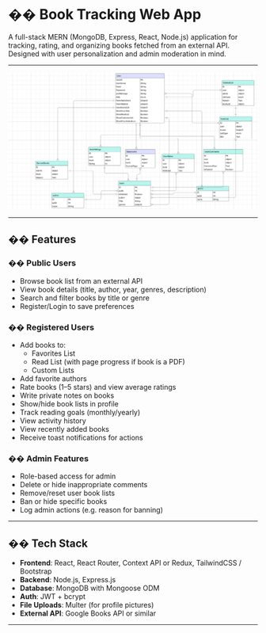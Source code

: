 # �� Book Tracking Web App

A full-stack MERN (MongoDB, Express, React, Node.js) application for tracking, rating, and organizing books fetched from an external API. Designed with user personalization and admin moderation in mind.

---

![ERD Diagram](./ERD.png)

---

## �� Features

### �� Public Users

- Browse book list from an external API
- View book details (title, author, year, genres, description)
- Search and filter books by title or genre
- Register/Login to save preferences

### �� Registered Users

- Add books to:
  - Favorites List
  - Read List (with page progress if book is a PDF)
  - Custom Lists
- Add favorite authors
- Rate books (1–5 stars) and view average ratings
- Write private notes on books
- Show/hide book lists in profile
- Track reading goals (monthly/yearly)
- View activity history
- View recently added books
- Receive toast notifications for actions

### ��️ Admin Features

- Role-based access for admin
- Delete or hide inappropriate comments
- Remove/reset user book lists
- Ban or hide specific books
- Log admin actions (e.g. reason for banning)

---

## �� Tech Stack

- **Frontend**: React, React Router, Context API or Redux, TailwindCSS / Bootstrap
- **Backend**: Node.js, Express.js
- **Database**: MongoDB with Mongoose ODM
- **Auth**: JWT + bcrypt
- **File Uploads**: Multer (for profile pictures)
- **External API**: Google Books API or similar

---
